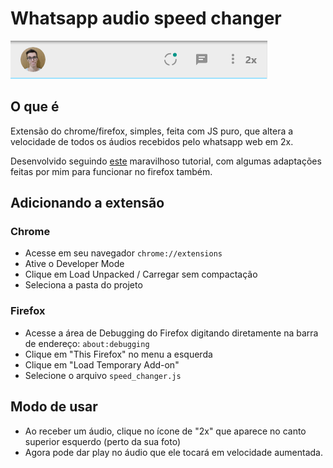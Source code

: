 # Whatsapp audio speed changer

![screenshot](https://github.com/Doc-McCoy/whatsapp-audio-speed-changer/blob/master/screenshots/001.PNG)

## O que é

Extensão do chrome/firefox, simples, feita com JS puro, que altera a velocidade de todos os áudios recebidos pelo whatsapp web em 2x.

Desenvolvido seguindo [este](https://www.youtube.com/watch?v=j0Ih1xVyKbY) maravilhoso tutorial, com algumas adaptações feitas por mim para funcionar no firefox também.

## Adicionando a extensão

### Chrome

- Acesse em seu navegador `chrome://extensions`
- Ative o Developer Mode
- Clique em Load Unpacked / Carregar sem compactação
- Seleciona a pasta do projeto

### Firefox

- Acesse a área de Debugging do Firefox digitando diretamente na barra de endereço: `about:debugging`
- Clique em "This Firefox" no menu a esquerda
- Clique em "Load Temporary Add-on"
- Selecione o arquivo `speed_changer.js`

## Modo de usar

- Ao receber um áudio, clique no ícone de "2x" que aparece no canto superior esquerdo (perto da sua foto)
- Agora pode dar play no áudio que ele tocará em velocidade aumentada.
